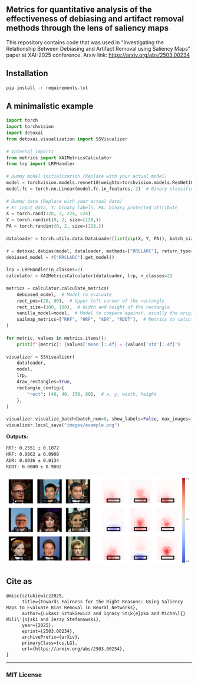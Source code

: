 ## Metrics for quantitative analysis of the effectiveness of debiasing and artifact removal methods through the lens of saliency maps

This repository contains code that was used in "Investigating the Relationship Between Debiasing and Artifact Removal using Saliency Maps" paper at XAI-2025 conference. Arxiv link: https://arxiv.org/abs/2503.00234


## Installation

```bash
pip install -r requirements.txt
```

## A minimalistic example
```python
import torch
import torchvision
import detoxai
from detoxai.visualization import SSVisualizer

# Internal imports
from metrics import XAIMetricsCalculator
from lrp import LRPHandler

# Dummy model initialization (Replace with your actual model)
model = torchvision.models.resnet18(weights=torchvision.models.ResNet18_Weights.DEFAULT)
model.fc = torch.nn.Linear(model.fc.in_features, 2)  # Binary classification

# Dummy data (Replace with your actual data)
# X: input data, Y: binary labels, PA: binary protected attribute
X = torch.rand(128, 3, 224, 224)
Y = torch.randint(0, 2, size=(128,))
PA = torch.randint(0, 2, size=(128,))

dataloader = torch.utils.data.DataLoader(list(zip(X, Y, PA)), batch_size=32)

r = detoxai.debias(model, dataloader, methods=["RRCLARC"], return_type="all")
debiased_model = r["RRCLARC"].get_model()

lrp = LRPHandler(n_classes=2)
calculator = XAIMetricsCalculator(dataloader, lrp, n_classes=2)

metrics = calculator.calculate_metrics(
    debiased_model,  # Model to evaluate
    rect_pos=(20, 80),  # Upper left corner of the rectangle
    rect_size=(100, 100),  # Width and height of the rectangle
    vanilla_model=model,  # Model to compare against, usually the original model
    sailmap_metrics=["RRF", "HRF", "ADR", "RDDT"],  # Metrics to calculate
)

for metric, values in metrics.items():
    print(f"{metric}: {values['mean']:.4f} ± {values['std']:.4f}")

visualizer = SSVisualizer(
    dataloader,
    model,
    lrp,
    draw_rectangles=True,
    rectangle_config={
        "rect": (40, 40, 150, 80),  # x, y, width, height
    },
)

visualizer.visualize_batch(batch_num=0, show_labels=False, max_images=16)
visualizer.local_save("images/example.png")
```

**Outputs:**
```bash
RRF: 0.2551 ± 0.1072
HRF: 0.0862 ± 0.0908
ADR: 0.0036 ± 0.0134
RDDT: 0.0000 ± 0.9802
```
![Example of result visualization with detoxai](images/example-readme.png)

## Cite as
```
@misc{sztukiewicz2025,
      title={Towards Fairness for the Right Reasons: Using Saliency Maps to Evaluate Bias Removal in Neural Networks}, 
      author={Lukasz Sztukiewicz and Ignacy St\k{e}pka and Micha\l{} Wili\'{n}ski and Jerzy Stefanowski},
      year={2025},
      eprint={2503.00234},
      archivePrefix={arXiv},
      primaryClass={cs.LG},
      url={https://arxiv.org/abs/2503.00234}, 
}
```

***
### MIT License
